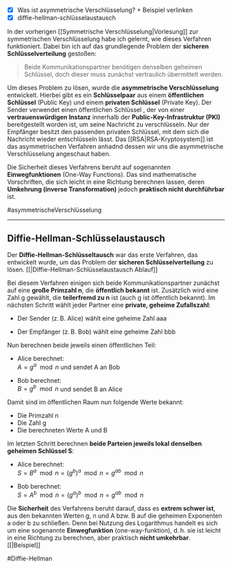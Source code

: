 - [x] Was ist asymmetrische Verschlüsselung? + Beispiel verlinken
- [x] diffie-hellman-schlüsselaustausch

In der vorherigen [[Symmetrische Verschlüsselung|Vorlesung]] zur symmetrischen Verschlüsselung habe ich gelernt, wie dieses Verfahren funktioniert. Dabei bin ich auf das grundlegende Problem der **sicheren Schlüsselverteilung** gestoßen:
>Beide Kommunikationspartner benötigen denselben geheimen Schlüssel, doch dieser muss zunächst vertraulich übermittelt werden.

Um dieses Problem zu lösen, wurde die **asymmetrische Verschlüsselung** entwickelt. Hierbei gibt es ein **Schlüsselpaar** aus einem **öffentlichen Schlüssel** (Public Key) und einem **privaten Schlüssel** (Private Key). Der Sender verwendet einen öffentlichen Schlüssel , der von einer **vertrauenswürdigen Instanz** innerhalb der **Public-Key-Infrastruktur (PKI)** bereitgestellt worden ist, um seine Nachricht zu verschlüsseln. Nur der Empfänger besitzt den passenden privaten Schlüssel, mit dem sich die Nachricht wieder entschlüsseln lässt. Das [[RSA|RSA-Kryptosystem]] ist das asymmetrischen Verfahren anhadnd dessen wir uns die asymmetrische Verschlüsselung angeschaut haben.

Die Sicherheit dieses Verfahrens beruht auf sogenannten **Einwegfunktionen** (One-Way Functions). Das sind mathematische Vorschriften, die sich leicht in eine Richtung berechnen lassen, deren **Umkehrung (inverse Transformation)** jedoch **praktisch nicht durchführbar** ist.

#asymmetrischeVerschlüsselung

---

## Diffie-Hellman-Schlüsselaustausch

Der **Diffie-Hellman-Schlüsseltausch** war das erste Verfahren, das entwickelt wurde, um das Problem der **sicheren Schlüsselverteilung** zu lösen. [[|Diffie-Hellman-Schlüsselaustausch Ablauf]]

Bei diesem Verfahren einigen sich beide Kommunikationspartner zunächst auf eine **große Primzahl n**, die **öffentlich bekannt** ist. Zusätzlich wird eine Zahl g gewählt, die **teilerfremd zu n** ist (auch g ist öffentlich bekannt).  Im nächsten Schritt wählt jeder Partner eine **private, geheime Zufallszahl**:

- Der Sender (z. B. Alice) wählt eine geheime Zahl aaa
    
- Der Empfänger (z. B. Bob) wählt eine geheime Zahl bbb

Nun berechnen beide jeweils einen öffentlichen Teil:
- Alice berechnet:  
    $A = g^a \mod n$ 
    und sendet A an Bob
    
- Bob berechnet:  
    $B = g^b \mod n$
    und sendet B an Alice

Damit sind im öffentlichen Raum nun folgende Werte bekannt:
- Die Primzahl n
- Die Zahl g
- Die berechneten Werte A und B
    
Im letzten Schritt berechnen **beide Parteien jeweils lokal denselben geheimen Schlüssel S**:
- Alice berechnet:  
    $S = B^a \mod n = (g^b)^a \mod n = g^{ab} \mod n$

- Bob berechnet:  
    $S = A^b \mod n = (g^a)^b \mod n = g^{ab} \mod n$

Die **Sicherheit** des Verfahrens beruht darauf, dass es **extrem schwer ist**, aus den bekannten Werten g, n und A bzw. B auf die geheimen Exponenten a oder b zu schließen. Denn bei Nutzung des Logarithmus handelt es sich um eine sogenannte **Einwegfunktion** (one-way-funktion), d. h. sie ist leicht in eine Richtung zu berechnen, aber praktisch **nicht umkehrbar**.
[[|Beispiel]]

#Diffie-Hellman